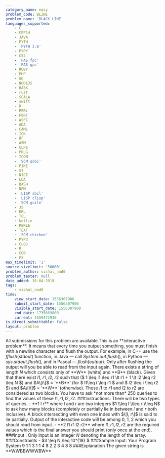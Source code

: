```yaml
---
category_name: easy
problem_code: BLINE
problem_name: 'BLACK LINE'
languages_supported:
    - C
    - CPP14
    - JAVA
    - PYTH
    - 'PYTH 3.6'
    - PYPY
    - CS2
    - 'PAS fpc'
    - 'PAS gpc'
    - RUBY
    - PHP
    - GO
    - NODEJS
    - HASK
    - rust
    - SCALA
    - swift
    - D
    - PERL
    - FORT
    - WSPC
    - ADA
    - CAML
    - ICK
    - BF
    - ASM
    - CLPS
    - PRLG
    - ICON
    - 'SCM qobi'
    - PIKE
    - ST
    - NICE
    - LUA
    - BASH
    - NEM
    - 'LISP sbcl'
    - 'LISP clisp'
    - 'SCM guile'
    - JS
    - ERL
    - TCL
    - kotlin
    - PERL6
    - TEXT
    - 'SCM chicken'
    - PYP3
    - CLOJ
    - R
    - COB
    - FS
max_timelimit: '1'
source_sizelimit: '50000'
problem_author: vishal_nnd0
problem_tester: null
date_added: 16-04-2019
tags:
    - vishal_nnd0
time:
    view_start_date: 1556307900
    submit_start_date: 1556307900
    visible_start_date: 1556307900
    end_date: 1735669800
    current: 1559472936
is_direct_submittable: false
layout: problem
---
```

All submissions for this problem are available.This is an \*\*interactive problem\*\*. It means that every time you output something, you must finish with a newline character and flush the output. For example, in C++ use the $fflush(stdout)$ function, in Java — call $System.out.flush()$, in Python — $sys.stdout.flush()$, and in Pascal — $flush(output)$. Only after flushing the output will you be able to read from the input again. There exists a string of length $N$ which consists only of \*\*W\*\* (white) and \*\*B\*\* (black). Given that there exist $l1$, $r1$, $l2$, $r2$ such that ($ 1 \\leq l1 \\leq r1 \\lt r1 + 1 \\lt l2 \\leq r2 \\leq N $) and $A\[i\]$ = ‘\*\*B\*\*’ (for $ l1\\leq i \\leq r1 $ and $ l2 \\leq i \\leq r2 $) and $A\[i\]$ = ‘\*\*W\*\*’ (otherwise). These $l1$ to $r1$ and $l2$ to $r2$ are considered as two blocks. You have to ask \*not more than\* 250 queries to find the values of these $l1, r1, l2, r2$. ###Instructions: There will be two types of queries. - \*\*1 l r\*\* where $l$ and $r$ are two integers $1 \\leq l \\leq r \\leq N$ to ask how many blocks (completely or partially lie in between $l$ and $r$ both inclusive). A block intersecting with even one index with $\[l, r\]$ is said to lie partially. Output of the interactive code will be among 0, 1, 2 which you should read from input. - \*\*2 l1 r1 l2 r2\*\* where $l1, r1, l2, r2$ are the required values which is the final answer you should print (only once at the end). ###Input : Only input is an integer $N$ denoting the length of the array. ###Constraints - $3 \\leq N \\leq 10^{18} $ ###Sample Input:    Your Program   System         9     1 1 3         1     1 4 8         2     2 3 4 8 8    \###Explanation The given string is \*\*WWBBWWWBW\*\*
